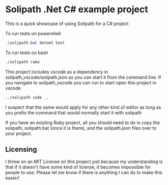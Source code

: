 # Solipath .Net C# example project
This is a quick showcase of using Solipath for a C# project

To run tests on powershell
```powershell
.\solipath.bat dotnet test
```

To run tests on bash
```bash
./solipath rake
```

This project includes vscode as a dependency in solipath_vscode/solipath.json so you can start it from the command line.
If you navigate to solipath_vscode you can run to start open this project in vscode
```bash
../solipath code ..
```

I suspect that the same would apply for any other kind of editor as long as you prefix the command that would normally start it with solipath

If you have an existing Ruby project, all you should need to do is copy the solipath, solipath.bat (once it is there), and the solipath.json files over to your project.


## Licensing
I threw on an MIT License on this project just because my understanding is that if it doesn't have some kind of license, it becomes impossible for people to use. Please let me know if there is anything I can do to make this easier!